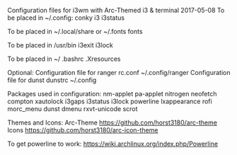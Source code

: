 Configuration files for i3wm with Arc-Themed i3 & terminal 2017-05-08
To be placed in ~/.config:
conky
i3
i3status
 
To be placed in ~/.local/share or ~/.fonts
fonts
 
To be placed in /usr/bin
i3exit
i3lock
 
To be placed in ~/
.bashrc
.Xresources
 
Optional:
Configuration file for ranger
rc.conf ~/.config/ranger
Configuration file for dunst
dunstrc ~/.config
 
Packages used in configuration: nm-applet pa-applet nitrogen neofetch compton xautolock i3gaps i3status i3lock powerline lxappearance rofi morc_menu dunst dmenu rxvt-unicode scrot
 
Themes and Icons:
Arc-Theme https://github.com/horst3180/arc-theme
Icons https://github.com/horst3180/arc-icon-theme

To get powerline to work: https://wiki.archlinux.org/index.php/Powerline

